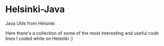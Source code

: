 # Helsinki-Java
Java Utils from Helsinki

Here there's a collection of some of the most interesting and useful code lines I coded while on Helsinki :)
